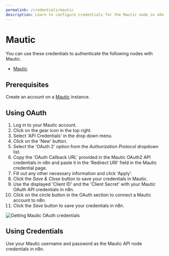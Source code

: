 ```yaml
---
permalink: /credentials/mautic
description: Learn to configure credentials for the Mautic node in n8n
---
```


# Mautic

You can use these credentials to authenticate the following nodes with Mautic.
- [Mautic](../../nodes-library/nodes/Mautic/README.md)

## Prerequisites

Create an account on a [Mautic](https://www.mautic.org/) instance.

## Using OAuth

1. Log in to your Mautic account.
2. Click on the gear icon in the top right.
3. Select 'API Credentials' in the drop down menu.
4. Click on the 'New' button.
5. Select the 'OAuth 2' option from the *Authorization Protocol* dropdown list.
6. Copy the 'OAuth Callback URL' provided in the Mautic OAuth2 API credentials in n8n and paste it in the 'Redirect URI' field in the Mautic credential page.
7. Fill out any other necessary information and click 'Apply'.
8. Click the *Save & Close* button to save your credentials in Mautic.
9. Use the displayed 'Client ID' and the 'Client Secret' with your Mautic OAuth API credentials in n8n.
10. Click on the circle button in the OAuth section to connect a Mautic account to n8n.
11. Click the *Save* button to save your credentials in n8n.

![Getting Mautic OAuth credentials](./using-oauth.gif)

## Using Credentials

Use your Mautic username and password as the Mautic API node credentials in n8n.
